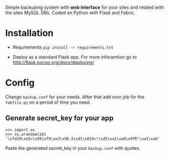 Simple backuping system with **web interface** for your sites and related with the sites MySQL DBs.
Coded on Python with Flask and Fabric.

Installation
============
* Requirements
    `pip install -r requirements.txt`

* Deploy as a standard Flask app. For more inforamtion go to http://flask.pocoo.org/docs/deploying/

Config
======
Change `backup.conf` for your needs. After that add cron job for the `fabfile.py` 
on a period of time you need.

Generate secret_key for your app
--------------------------------
    >>> import os
    >>> os.urandom(24)
    '\xfd{H\xe5<\x95\xf9\xe3\x96.5\xd1\x01O<!\xd5\xa2\xa0\x9fR"\xa1\xa8'
Paste the generated secret_key in your `backup.conf` with quotes.


